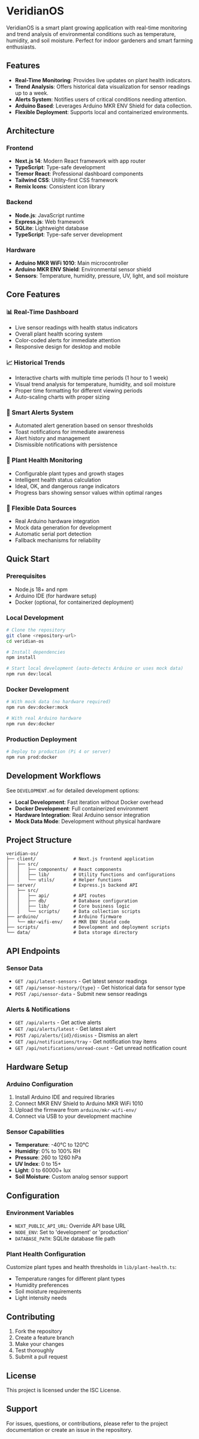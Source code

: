 # VeridianOS

VeridianOS is a smart plant growing application with real-time monitoring and trend analysis of environmental conditions such as temperature, humidity, and soil moisture. Perfect for indoor gardeners and smart farming enthusiasts.

## Features

- **Real-Time Monitoring**: Provides live updates on plant health indicators.
- **Trend Analysis**: Offers historical data visualization for sensor readings up to a week.
- **Alerts System**: Notifies users of critical conditions needing attention.
- **Arduino Based**: Leverages Arduino MKR ENV Shield for data collection.
- **Flexible Deployment**: Supports local and containerized environments.

## Architecture

### Frontend
- **Next.js 14**: Modern React framework with app router
- **TypeScript**: Type-safe development
- **Tremor React**: Professional dashboard components
- **Tailwind CSS**: Utility-first CSS framework
- **Remix Icons**: Consistent icon library

### Backend
- **Node.js**: JavaScript runtime
- **Express.js**: Web framework
- **SQLite**: Lightweight database
- **TypeScript**: Type-safe server development

### Hardware
- **Arduino MKR WiFi 1010**: Main microcontroller
- **Arduino MKR ENV Shield**: Environmental sensor shield
- **Sensors**: Temperature, humidity, pressure, UV, light, and soil moisture

## Core Features

### 📊 Real-Time Dashboard
- Live sensor readings with health status indicators
- Overall plant health scoring system
- Color-coded alerts for immediate attention
- Responsive design for desktop and mobile

### 📈 Historical Trends
- Interactive charts with multiple time periods (1 hour to 1 week)
- Visual trend analysis for temperature, humidity, and soil moisture
- Proper time formatting for different viewing periods
- Auto-scaling charts with proper sizing

### 🚨 Smart Alerts System
- Automated alert generation based on sensor thresholds
- Toast notifications for immediate awareness
- Alert history and management
- Dismissible notifications with persistence

### 🌱 Plant Health Monitoring
- Configurable plant types and growth stages
- Intelligent health status calculation
- Ideal, OK, and dangerous range indicators
- Progress bars showing sensor values within optimal ranges

### 🔧 Flexible Data Sources
- Real Arduino hardware integration
- Mock data generation for development
- Automatic serial port detection
- Fallback mechanisms for reliability

## Quick Start

### Prerequisites
- Node.js 18+ and npm
- Arduino IDE (for hardware setup)
- Docker (optional, for containerized deployment)

### Local Development
```bash
# Clone the repository
git clone <repository-url>
cd veridian-os

# Install dependencies
npm install

# Start local development (auto-detects Arduino or uses mock data)
npm run dev:local
```

### Docker Development
```bash
# With mock data (no hardware required)
npm run dev:docker:mock

# With real Arduino hardware
npm run dev:docker
```

### Production Deployment
```bash
# Deploy to production (Pi 4 or server)
npm run prod:docker
```

## Development Workflows

See `DEVELOPMENT.md` for detailed development options:

- **Local Development**: Fast iteration without Docker overhead
- **Docker Development**: Full containerized environment
- **Hardware Integration**: Real Arduino sensor integration
- **Mock Data Mode**: Development without physical hardware

## Project Structure

```
veridian-os/
├── client/              # Next.js frontend application
│   ├── src/
│   │   ├── components/  # React components
│   │   ├── lib/         # Utility functions and configurations
│   │   └── utils/       # Helper functions
├── server/              # Express.js backend API
│   ├── src/
│   │   ├── api/         # API routes
│   │   ├── db/          # Database configuration
│   │   ├── lib/         # Core business logic
│   │   └── scripts/     # Data collection scripts
├── arduino/             # Arduino firmware
│   └── mkr-wifi-env/    # MKR ENV Shield code
├── scripts/             # Development and deployment scripts
└── data/                # Data storage directory
```

## API Endpoints

### Sensor Data
- `GET /api/latest-sensors` - Get latest sensor readings
- `GET /api/sensor-history/{type}` - Get historical data for sensor type
- `POST /api/sensor-data` - Submit new sensor readings

### Alerts & Notifications
- `GET /api/alerts` - Get active alerts
- `GET /api/alerts/latest` - Get latest alert
- `POST /api/alerts/{id}/dismiss` - Dismiss an alert
- `GET /api/notifications/tray` - Get notification tray items
- `GET /api/notifications/unread-count` - Get unread notification count

## Hardware Setup

### Arduino Configuration
1. Install Arduino IDE and required libraries
2. Connect MKR ENV Shield to Arduino MKR WiFi 1010
3. Upload the firmware from `arduino/mkr-wifi-env/`
4. Connect via USB to your development machine

### Sensor Capabilities
- **Temperature**: -40°C to 120°C
- **Humidity**: 0% to 100% RH
- **Pressure**: 260 to 1260 hPa
- **UV Index**: 0 to 15+
- **Light**: 0 to 60000+ lux
- **Soil Moisture**: Custom analog sensor support

## Configuration

### Environment Variables
- `NEXT_PUBLIC_API_URL`: Override API base URL
- `NODE_ENV`: Set to 'development' or 'production'
- `DATABASE_PATH`: SQLite database file path

### Plant Health Configuration
Customize plant types and health thresholds in `lib/plant-health.ts`:
- Temperature ranges for different plant types
- Humidity preferences
- Soil moisture requirements
- Light intensity needs

## Contributing

1. Fork the repository
2. Create a feature branch
3. Make your changes
4. Test thoroughly
5. Submit a pull request

## License

This project is licensed under the ISC License.

## Support

For issues, questions, or contributions, please refer to the project documentation or create an issue in the repository.
